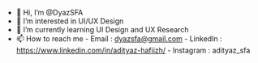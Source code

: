 - 👋 Hi, I’m @DyazSFA
- 👀 I’m interested in UI/UX Design
- 🌱 I’m currently learning UI Design and UX Research 
- 📫 How to reach me 
      - Email     : dyazsfa@gmail.com
      - LinkedIn  : https://www.linkedin.com/in/adityaz-hafiizh/
      - Instagram : adityaz_sfa 

<!---
DyazSFA/DyazSFA is a ✨ special ✨ repository because its `README.md` (this file) appears on your GitHub profile.
You can click the Preview link to take a look at your changes.
--->
